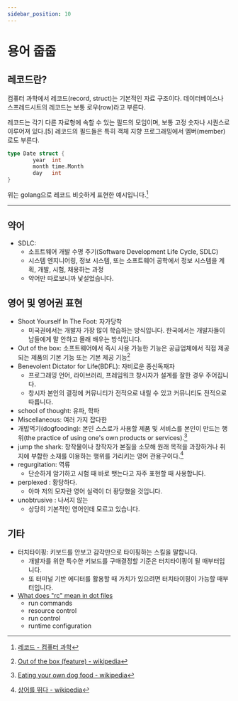 ```yaml
---
sidebar_position: 10
---
```


# 용어 줍줍

<!-- ## 미분류

- 직렬화
- 엔티티
- 컬렉션

-->

## 레코드란?

컴퓨터 과학에서 레코드(record, struct)는 기본적인 자료 구조이다. 데이터베이스나 스프레드시트의 레코드는 보통 로우(row)라고 부른다.

레코드는 각기 다른 자료형에 속할 수 있는 필드의 모임이며, 보통 고정 숫자나 시퀀스로 이루어져 있다.[5] 레코드의 필드들은 특히 객체 지향 프로그래밍에서 멤버(member)로도 부른다.

```go
type Date struct {
        year  int
        month time.Month
        day   int
}
```

위는 golang으로 레코드 비슷하게 표현한 예시입니다.[^3]

---

## 약어

- SDLC:
  - 소프트웨어 개발 수명 주기(Software Development Life Cycle, SDLC)
  - 시스템 엔지니어링, 정보 시스템, 또는 소프트웨어 공학에서 정보 시스템을 계획, 개발, 시험, 채용하는 과정
  - 약어만 따로보니까 낯설었습니다.

## 영어 및 영어권 표현

<!-- recipe for disaster: -->

- Shoot Yourself In The Foot: 자가당착
  - 미국권에서는 개발자 가장 많이 학습하는 방식입니다. 한국에서는 개발자들이 남들에게 말 안하고 몰래 배우는 방식입니다.
- Out of the box: 소프트웨어에서 즉시 사용 가능한 기능은 공급업체에서 직접 제공되는 제품의 기본 기능 또는 기본 제공 기능[^1]
- Benevolent Dictator for Life(BDFL): 자비로운 종신독재자
  - 프로그래밍 언어, 라이브러리, 프레임워크 창시자가 설계를 잘한 경우 주어집니다.
  - 창시자 본인의 결정에 커뮤니티가 전적으로 내릴 수 있고 커뮤니티도 전적으로 따릅니다.
- school of thought: 유파, 학파
- Miscellaneous: 여러 가지 잡다한
- 개밥먹기(dogfooding): 본인 스스로가 사용할 제품 및 서비스를 본인이 만드는 행위(the practice of using one's own products or services).[^2]
- jump the shark: 창작물이나 창작자가 본질을 소모해 원래 목적을 과장하거나 취지에 부합한 소재를 이용하는 행위를 가리키는 영어 관용구이다.[^4]
- regurgitation: 역류
  - 단순하게 암기하고 시험 때 바로 뱃는다고 자주 표현할 때 사용합니다.
- perplexed : 황당하다.
  - 아마 저의 모자란 영어 실력이 더 황당했을 것입니다.
- unobtrusive : 나서지 않는
  - 상당히 기본적인 영어인데 모르고 있습니다.

## 기타

- 터치타이핑: 키보드를 안보고 감각만으로 타이핑하는 스킬을 말합니다.
  - 개발자를 위한 특수한 키보드를 구매결정할 기준은 터치타이핑이 될 때부터입니다.
  - 또 터미널 기반 에디터를 활용할 때 가치가 있으려면 터치타이핑이 가능할 때부터입니다.
- [What does "rc" mean in dot files](https://stackoverflow.com/questions/11030552/what-does-rc-mean-in-dot-files)
  - run commands
  - resource control
  - run control
  - runtime configuration

[^1]: [Out of the box (feature) - wikipedia](<https://en.wikipedia.org/wiki/Out_of_the_box_(feature)>)
[^2]: [Eating your own dog food - wikipedia](https://en.wikipedia.org/wiki/Eating_your_own_dog_food)
[^3]: [레코드 - 컴퓨터 과학](<https://ko.wikipedia.org/wiki/%EB%A0%88%EC%BD%94%EB%93%9C_(%EC%BB%B4%ED%93%A8%ED%84%B0_%EA%B3%BC%ED%95%99)>)
[^4]: [상어를 뛰다 - wikipedia](https://ko.wikipedia.org/wiki/%EC%83%81%EC%96%B4%EB%A5%BC_%EB%9B%B0%EB%8B%A4)
